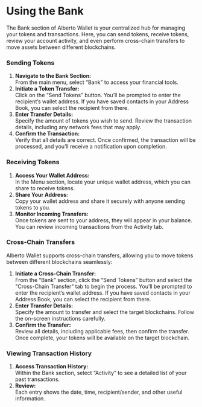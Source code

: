# Using the Bank

The Bank section of Alberto Wallet is your centralized hub for managing your tokens and transactions. Here, you can send tokens, receive tokens, review your account activity, and even perform cross-chain transfers to move assets between different blockchains.

### Sending Tokens

1. **Navigate to the Bank Section:**\
   From the main menu, select “Bank” to access your financial tools.
2. **Initiate a Token Transfer:**\
   Click on the “Send Tokens” button. You’ll be prompted to enter the recipient’s wallet address. If you have saved contacts in your Address Book, you can select the recipient from there.
3. **Enter Transfer Details:**\
   Specify the amount of tokens you wish to send. Review the transaction details, including any network fees that may apply.
4. **Confirm the Transaction:**\
   Verify that all details are correct. Once confirmed, the transaction will be processed, and you’ll receive a notification upon completion.

### Receiving Tokens

1. **Access Your Wallet Address:**\
   In the Menu section, locate your unique wallet address, which you can share to receive tokens.
2. **Share Your Address:**\
   Copy your wallet address and share it securely with anyone sending tokens to you.
3. **Monitor Incoming Transfers:**\
   Once tokens are sent to your address, they will appear in your balance. You can review incoming transactions from the Activity tab.

### Cross-Chain Transfers

Alberto Wallet supports cross-chain transfers, allowing you to move tokens between different blockchains seamlessly:

1. **Initiate a Cross-Chain Transfer:**\
   From the “Bank” section, click the “Send Tokens” button and select the "Cross-Chain Transfer" tab to begin the process. You’ll be prompted to enter the recipient’s wallet address. If you have saved contacts in your Address Book, you can select the recipient from there.
2. **Enter Transfer Details:**\
   Specify the amount to transfer and select the target blockchains. Follow the on-screen instructions carefully.
3. **Confirm the Transfer:**\
   Review all details, including applicable fees, then confirm the transfer. Once complete, your tokens will be available on the target blockchain.

### Viewing Transaction History

1. **Access Transaction History:**\
   Within the Bank section, select “Activity” to see a detailed list of your past transactions.
2. **Review:**\
   Each entry shows the date, time, recipient/sender, and other useful information.
